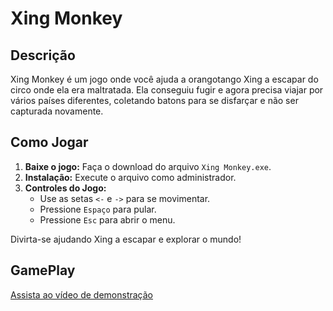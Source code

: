 # Xing Monkey

## Descrição
Xing Monkey é um jogo onde você ajuda a orangotango Xing a escapar do circo onde ela era maltratada. Ela conseguiu fugir e agora precisa viajar por vários países diferentes, coletando batons para se disfarçar e não ser capturada novamente.

## Como Jogar
1. **Baixe o jogo:** Faça o download do arquivo `Xing Monkey.exe`.
2. **Instalação:** Execute o arquivo como administrador.
3. **Controles do Jogo:**
   - Use as setas `<-` e `->` para se movimentar.
   - Pressione `Espaço` para pular.
   - Pressione `Esc` para abrir o menu.

Divirta-se ajudando Xing a escapar e explorar o mundo!

## GamePlay
[Assista ao vídeo de demonstração](https://youtu.be/PC88YVkLZJo)

